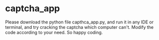 # captcha_app
Please download the python file capthca_app.py, and run it in any IDE or terminal, and try cracking the captcha which computer can't. Modify the code according to your need. So happy coding.
